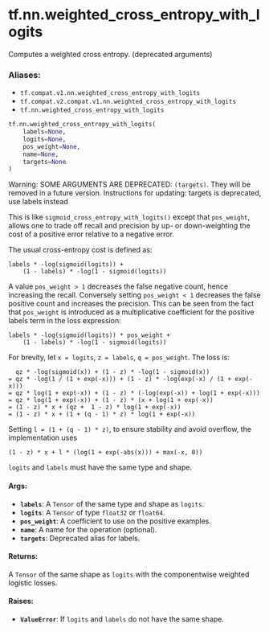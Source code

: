 <div itemscope itemtype="http://developers.google.com/ReferenceObject">
<meta itemprop="name" content="tf.nn.weighted_cross_entropy_with_logits" />
<meta itemprop="path" content="Stable" />
</div>

# tf.nn.weighted_cross_entropy_with_logits

Computes a weighted cross entropy. (deprecated arguments)

### Aliases:

* `tf.compat.v1.nn.weighted_cross_entropy_with_logits`
* `tf.compat.v2.compat.v1.nn.weighted_cross_entropy_with_logits`
* `tf.nn.weighted_cross_entropy_with_logits`

``` python
tf.nn.weighted_cross_entropy_with_logits(
    labels=None,
    logits=None,
    pos_weight=None,
    name=None,
    targets=None
)
```

<!-- Placeholder for "Used in" -->

Warning: SOME ARGUMENTS ARE DEPRECATED: `(targets)`. They will be removed in a future version.
Instructions for updating:
targets is deprecated, use labels instead

This is like `sigmoid_cross_entropy_with_logits()` except that `pos_weight`,
allows one to trade off recall and precision by up- or down-weighting the
cost of a positive error relative to a negative error.

The usual cross-entropy cost is defined as:

    labels * -log(sigmoid(logits)) +
        (1 - labels) * -log(1 - sigmoid(logits))

A value `pos_weight > 1` decreases the false negative count, hence increasing
the recall.
Conversely setting `pos_weight < 1` decreases the false positive count and
increases the precision.
This can be seen from the fact that `pos_weight` is introduced as a
multiplicative coefficient for the positive labels term
in the loss expression:

    labels * -log(sigmoid(logits)) * pos_weight +
        (1 - labels) * -log(1 - sigmoid(logits))

For brevity, let `x = logits`, `z = labels`, `q = pos_weight`.
The loss is:

      qz * -log(sigmoid(x)) + (1 - z) * -log(1 - sigmoid(x))
    = qz * -log(1 / (1 + exp(-x))) + (1 - z) * -log(exp(-x) / (1 + exp(-x)))
    = qz * log(1 + exp(-x)) + (1 - z) * (-log(exp(-x)) + log(1 + exp(-x)))
    = qz * log(1 + exp(-x)) + (1 - z) * (x + log(1 + exp(-x))
    = (1 - z) * x + (qz +  1 - z) * log(1 + exp(-x))
    = (1 - z) * x + (1 + (q - 1) * z) * log(1 + exp(-x))

Setting `l = (1 + (q - 1) * z)`, to ensure stability and avoid overflow,
the implementation uses

    (1 - z) * x + l * (log(1 + exp(-abs(x))) + max(-x, 0))

`logits` and `labels` must have the same type and shape.

#### Args:


* <b>`labels`</b>: A `Tensor` of the same type and shape as `logits`.
* <b>`logits`</b>: A `Tensor` of type `float32` or `float64`.
* <b>`pos_weight`</b>: A coefficient to use on the positive examples.
* <b>`name`</b>: A name for the operation (optional).
* <b>`targets`</b>: Deprecated alias for labels.


#### Returns:

A `Tensor` of the same shape as `logits` with the componentwise
weighted logistic losses.



#### Raises:


* <b>`ValueError`</b>: If `logits` and `labels` do not have the same shape.
